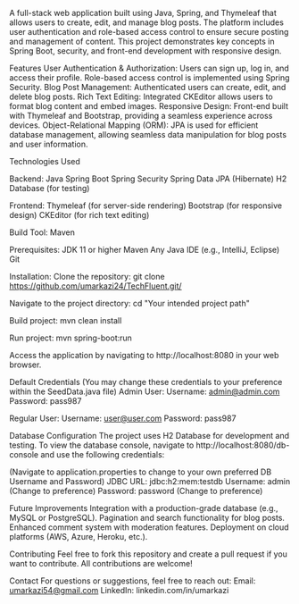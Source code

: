 A full-stack web application built using Java, Spring, and Thymeleaf that allows users to create, edit, and manage blog posts. The platform includes user authentication and role-based access control to ensure secure posting and management of content. This project demonstrates key concepts in Spring Boot, security, and front-end development with responsive design.

Features
User Authentication & Authorization: Users can sign up, log in, and access their profile. Role-based access control is implemented using Spring Security.
Blog Post Management: Authenticated users can create, edit, and delete blog posts.
Rich Text Editing: Integrated CKEditor allows users to format blog content and embed images.
Responsive Design: Front-end built with Thymeleaf and Bootstrap, providing a seamless experience across devices.
Object-Relational Mapping (ORM): JPA is used for efficient database management, allowing seamless data manipulation for blog posts and user information.

Technologies Used

Backend:
Java
Spring Boot
Spring Security
Spring Data JPA (Hibernate)
H2 Database (for testing)

Frontend:
Thymeleaf (for server-side rendering)
Bootstrap (for responsive design)
CKEditor (for rich text editing)

Build Tool: Maven

Prerequisites:
JDK 11 or higher
Maven
Any Java IDE (e.g., IntelliJ, Eclipse)
Git

Installation:
Clone the repository:
git clone https://github.com/umarkazi24/TechFluent.git/

Navigate to the project directory:
cd "Your intended project path"

Build project:
mvn clean install

Run project: 
mvn spring-boot:run

Access the application by navigating to http://localhost:8080 in your web browser.

Default Credentials (You may change these credentials to your preference within the SeedData.java file)
Admin User:
Username: admin@admin.com
Password: pass987

Regular User:
Username: user@user.com
Password: pass987

Database Configuration
The project uses H2 Database for development and testing. To view the database console, navigate to http://localhost:8080/db-console and use the following credentials:

(Navigate to application.properties to change to your own preferred DB Username and Password)
JDBC URL: jdbc:h2:mem:testdb
Username: admin (Change to preference)
Password: password (Change to preference)

Future Improvements
Integration with a production-grade database (e.g., MySQL or PostgreSQL).
Pagination and search functionality for blog posts.
Enhanced comment system with moderation features.
Deployment on cloud platforms (AWS, Azure, Heroku, etc.).

Contributing
Feel free to fork this repository and create a pull request if you want to contribute. All contributions are welcome!

Contact
For questions or suggestions, feel free to reach out:
Email: umarkazi54@gmail.com
LinkedIn: linkedin.com/in/umarkazi
